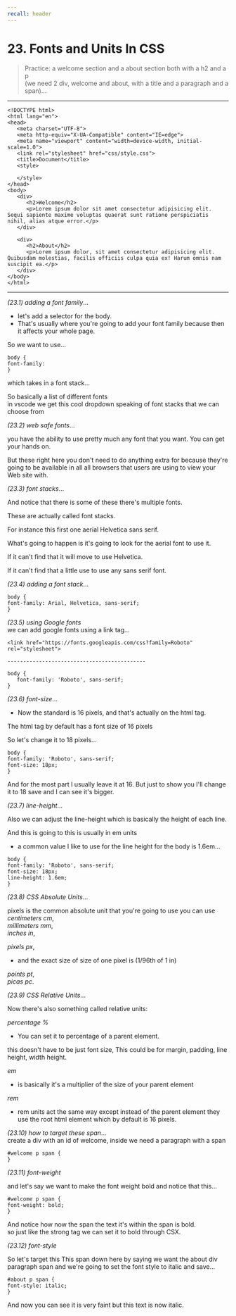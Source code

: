 ```yaml
---
recall: header
---
```


# 23. Fonts and Units In CSS

> Practice: a welcome section and a about section both with a h2 and a p  
> (we need 2 div, welcome and about, with a title and a paragraph and a span)...

---

```
<!DOCTYPE html>
<html lang="en">
<head>
   <meta charset="UTF-8">
   <meta http-equiv="X-UA-Compatible" content="IE=edge">
   <meta name="viewport" content="width=device-width, initial-scale=1.0">
   <link rel="stylesheet" href="css/style.css">
   <title>Document</title>
   <style>

   </style>
</head>
<body>
   <div>
      <h2>Welcome</h2>
      <p>Lorem ipsum dolor sit amet consectetur adipisicing elit. Sequi sapiente maxime voluptas quaerat sunt ratione perspiciatis nihil, alias atque error.</p>
   </div>

   <div>
      <h2>About</h2>
      <p>Lorem ipsum dolor, sit amet consectetur adipisicing elit. Quibusdam molestias, facilis officiis culpa quia ex! Harum omnis nam suscipit ea.</p>
   </div>
</body>
</html>
```

---

_(23.1) adding a font family_...

- let's add a selector for the body.
- That's usually where you're going to add your font family because then it affects your whole page.

So we want to use...

```
body {
font-family:
}
```

which takes in a font stack...

So basically a list of different fonts  
in vscode we get this cool dropdown speaking of font stacks that we can choose from

_(23.2) web safe fonts_...

you have the ability to use pretty much any font that you want. You can get your hands on.

But these right here you don't need to do anything extra for because they're going to be available in all all browsers that users are using to view your Web site with.

_(23.3) font stacks_...

And notice that there is some of these there's multiple fonts.

These are actually called font stacks.

For instance this first one aerial Helvetica sans serif.

What's going to happen is it's going to look for the aerial font to use it.

If it can't find that it will move to use Helvetica.

If it can't find that a little use to use any sans serif font.

_(23.4) adding a font stack_...

```
body {
font-family: Arial, Helvetica, sans-serif;
}
```

_(23.5) using Google fonts_  
we can add google fonts using a link tag...

```
<link href="https://fonts.googleapis.com/css?family=Roboto" rel="stylesheet">

--------------------------------------------

body {
   font-family: 'Roboto', sans-serif;
}
```

_(23.6) font-size_...

- Now the standard is 16 pixels, and that's actually on the html tag.

The html tag by default has a font size of 16 pixels

So let's change it to 18 pixels...

```
body {
font-family: 'Roboto', sans-serif;
font-size: 18px;
}
```

And for the most part I usually leave it at 16. But just to show you I'll change it to 18 save and I can see it's bigger.

_(23.7) line-height_...

Also we can adjust the line-height which is basically the height of each line.

And this is going to this is usually in em units

- a common value I like to use for the line height for the body is 1.6em...

```
body {
font-family: 'Roboto', sans-serif;
font-size: 18px;
line-height: 1.6em;
}
```

_(23.8) CSS Absolute Units_...

pixels is the common absolute unit that you're going to use you can use
_centimeters cm_,  
_millimeters mm_,  
_inches in_,

_pixels px_,

- and the exact size of size of one pixel is (1/96th of 1 in)

_points pt_,  
_picas pc_.

_(23.9) CSS Relative Units_...

Now there's also something called relative units:

_percentage %_

- You can set it to percentage of a parent element.

this doesn't have to be just font size, This could be for margin, padding, line height, width height.

_em_

- is basically it's a multiplier of the size of your parent element

_rem_

- rem units act the same way except instead of the parent element they use the root html element which by default is 16 pixels.

_(23.10) how to target these span_...  
 create a div with an id of welcome, inside we need a paragraph with a span

```
#welcome p span {
}
```

_(23.11) font-weight_

and let's say we want to make the font weight bold and notice that this...

```
#welcome p span {
font-weight: bold;
}
```

And notice how now the span the text it's within the span is bold.  
so just like the strong tag we can set it to bold through CSX.

_(23.12) font-style_

So let's target this This span down here by saying we want the about div paragraph span and we're going to set the font style to italic and save...

```
#about p span {
font-style: italic;
}
```

And now you can see it is very faint but this text is now italic.
